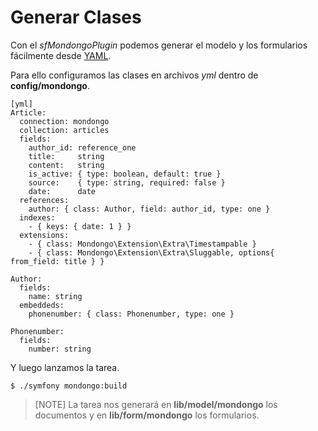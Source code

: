 Generar Clases
==============

Con el _sfMondongoPlugin_ podemos generar el modelo y los formularios
fácilmente desde [YAML](http://www.yaml.org).

Para ello configuramos las clases en archivos _yml_ dentro de **config/mondongo**.

    [yml]
    Article:
      connection: mondongo
      collection: articles
      fields:
        author_id: reference_one
        title:     string
        content:   string
        is_active: { type: boolean, default: true }
        source:    { type: string, required: false }
        date:      date
      references:
        author: { class: Author, field: author_id, type: one }
      indexes:
        - { keys: { date: 1 } }
      extensions:
        - { class: Mondongo\Extension\Extra\Timestampable }
        - { class: Mondongo\Extension\Extra\Sluggable, options{ from_field: title } }

    Author:
      fields:
        name: string
      embeddeds:
        phonenumber: { class: Phonenumber, type: one }

    Phonenumber:
      fields:
        number: string

Y luego lanzamos la tarea.

    $ ./symfony mondongo:build

>[NOTE]
>La tarea nos generará en **lib/model/mondongo** los documentos y en
>**lib/form/mondongo** los formularios.
